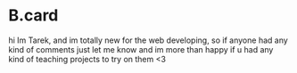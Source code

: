 # B.card
hi
Im Tarek, and im totally new for the web developing, 
so if anyone had any kind of comments just let me know
and im more than happy if u had any kind of teaching projects to try on them
<3
